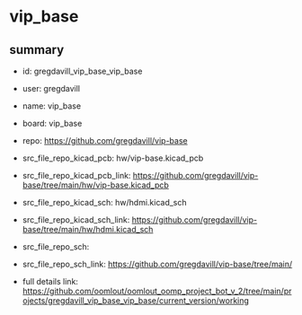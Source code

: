 # vip_base
 
## summary 
* id: gregdavill_vip_base_vip_base
* user: gregdavill
* name: vip_base
* board: vip_base
* repo: https://github.com/gregdavill/vip-base
* src_file_repo_kicad_pcb: hw/vip-base.kicad_pcb
* src_file_repo_kicad_pcb_link: https://github.com/gregdavill/vip-base/tree/main/hw/vip-base.kicad_pcb
* src_file_repo_kicad_sch: hw/hdmi.kicad_sch
* src_file_repo_kicad_sch_link: https://github.com/gregdavill/vip-base/tree/main/hw/hdmi.kicad_sch

* src_file_repo_sch: 
* src_file_repo_sch_link: https://github.com/gregdavill/vip-base/tree/main/
* full details link: https://github.com/oomlout/oomlout_oomp_project_bot_v_2/tree/main/projects/gregdavill_vip_base_vip_base/current_version/working  







